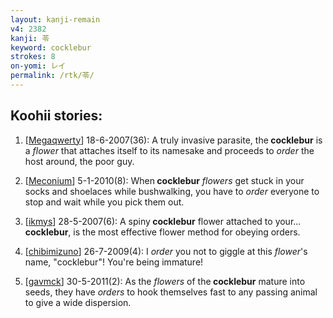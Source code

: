 ```yaml
---
layout: kanji-remain
v4: 2382
kanji: 苓
keyword: cocklebur
strokes: 8
on-yomi: レイ
permalink: /rtk/苓/
---
```


## Koohii stories: 

1) [<a href="http://kanji.koohii.com/profile/Megaqwerty">Megaqwerty</a>] 18-6-2007(36): A truly invasive parasite, the<strong> cocklebur</strong> is a <em>flower</em> that attaches itself to its namesake and proceeds to <em>order</em> the host around, the poor guy.

2) [<a href="http://kanji.koohii.com/profile/Meconium">Meconium</a>] 5-1-2010(8): When<strong> cocklebur</strong> <em>flowers</em> get stuck in your socks and shoelaces while bushwalking, you have to <em>order</em> everyone to stop and wait while you pick them out.

3) [<a href="http://kanji.koohii.com/profile/ikmys">ikmys</a>] 28-5-2007(6): A spiny<strong> cocklebur</strong> flower attached to your...<strong> cocklebur</strong>, is the most effective flower method for obeying orders.

4) [<a href="http://kanji.koohii.com/profile/chibimizuno">chibimizuno</a>] 26-7-2009(4): I <em>order</em> you not to giggle at this <em>flower</em>&#039;s name, &quot;cocklebur&quot;! You&#039;re being immature!

5) [<a href="http://kanji.koohii.com/profile/gavmck">gavmck</a>] 30-5-2011(2): As the <em>flowers</em> of the<strong> cocklebur</strong> mature into seeds, they have <em>orders</em> to hook themselves fast to any passing animal to give a wide dispersion.

